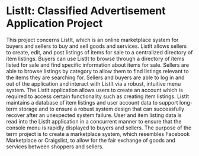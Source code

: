 # ListIt: Classified Advertisement Application Project

This project concerns ListIt, which is an online marketplace system for buyers and sellers to buy and sell goods and services. ListIt allows sellers to create, edit, and post listings of items for sale to a centralized directory of item listings. Buyers can use ListIt to browse through a directory of items listed for sale and find specific information about items for sale. Sellers are able to browse listings by category to allow them to find listings relevant to the items they are searching for. Sellers and buyers are able to log in and out of the application and interact with ListIt via a robust, intuitive menu system. The ListIt application allows users to create an account which is required to access certain functionality such as creating item listings. ListIt maintains a database of item listings and user account data to support long-term storage and to ensure a robust system design that can successfully recover after an unexpected system failure. User and item listing data is read into the ListIt application in a concurrent manner to ensure that the console menu is rapidly displayed to buyers and sellers. The purpose of the term project is to create a marketplace system, which resembles Facebook Marketplace or Craigslist, to allow for the fair exchange of goods and services between shoppers and sellers.
